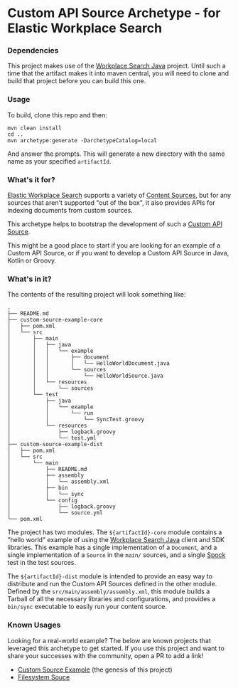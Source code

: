 # Custom API Source Archetype - for Elastic Workplace Search

### Dependencies
This project makes use of the [Workplace Search Java](https://github.com/seanstory/workplace-search-java) project.
Until such a time that the artifact makes it into maven central, you will need to clone and build that project before you
can build this one.

### Usage
To build, clone this repo and then:

    mvn clean install
    cd ..
    mvn archetype:generate -DarchetypeCatalog=local
    
And answer the prompts. This will generate a new directory with the same name as your specified `artifactId`.

### What's it for?
[Elastic Workplace Search](https://www.elastic.co/guide/en/workplace-search/current/workplace-search-getting-started.html)
supports a variety of [Content Sources](https://www.elastic.co/guide/en/workplace-search/current/workplace-search-content-sources.html),
but for any sources that aren't supported "out of the box", it also provides APIs for indexing documents from custom sources.

This archetype helps to bootstrap the development of such a [Custom API Source](https://www.elastic.co/guide/en/workplace-search/current/workplace-search-custom-api-sources.html).

This might be a good place to start if you are looking for an example of a Custom API Source, or if you want to develop
a Custom API Source in Java, Kotlin or Groovy.

### What's in it?

The contents of the resulting project will look something like:

```
.
├── README.md
├── custom-source-example-core
│   ├── pom.xml
│   └── src
│       ├── main
│       │   ├── java
│       │   │   └── example
│       │   │       ├── document
│       │   │       │   └── HelloWorldDocument.java
│       │   │       └── sources
│       │   │           └── HelloWorldSource.java
│       │   └── resources
│       │       └── sources
│       └── test
│           ├── java
│           │   └── example
│           │       └── run
│           │           └── SyncTest.groovy
│           └── resources
│               ├── logback.groovy
│               └── test.yml
├── custom-source-example-dist
│   ├── pom.xml
│   └── src
│       └── main
│           ├── README.md
│           ├── assembly
│           │   └── assembly.xml
│           ├── bin
│           │   └── sync
│           └── config
│               ├── logback.groovy
│               └── source.yml
└── pom.xml
```

The project has two modules. The `${artifactId}-core` module contains a "hello world" example of using the [Workplace Search
Java](https://github.com/seanstory/workplace-search-java) client and SDK libraries. This example has a single implementation
of a `Document`, and a single implementation of a `Source` in the `main/` sources, and a single [Spock](http://spockframework.org/spock/docs/1.3/all_in_one.html)
test in the test sources.

The `${artifactId}-dist` module is intended to provide an easy way to distribute and run the Custom API Sources defined in the other module.
Defined by the `src/main/assembly/assembly.xml`, this module builds a Tarball of all the necessary libraries and configurations,
and provides a `bin/sync` executable to easily run your content source.

### Known Usages
Looking for a real-world example? The below are known projects that leveraged this archetype to get started. If you use this
project and want to share your successes with the community, open a PR to add a link!

* [Custom Source Example](https://github.com/seanstory/ws-custom-source-example) (the genesis of this project)
* [Filesystem Souce](https://github.com/seanstory/filesystem-workplace-search-source)

